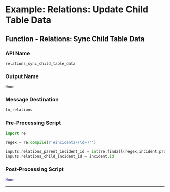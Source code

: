 <!--
    DO NOT MANUALLY EDIT THIS FILE
    THIS FILE IS AUTOMATICALLY GENERATED WITH resilient-sdk codegen
-->

# Example: Relations: Update Child Table Data

## Function - Relations: Sync Child Table Data

### API Name
`relations_sync_child_table_data`

### Output Name
`None`

### Message Destination
`fn_relations`

### Pre-Processing Script
```python
import re

regex = re.compile(r'#incidents/(\d+)"')

inputs.relations_parent_incident_id = int(re.findall(regex,incident.properties.relations_parent_id['content'])[0])
inputs.relations_child_incident_id = incident.id

```

### Post-Processing Script
```python
None
```

---

